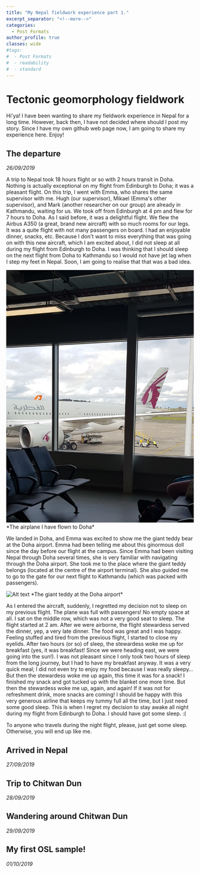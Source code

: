 ```yaml
---
title: "My Nepal fieldwork experience part 1."
excerpt_separator: "<!--more-->"
categories:
  - Post Formats
author_profile: true
classes: wide
#tags:
#  - Post Formats
#  - readability
#  - standard
---
```

# Tectonic geomorphology fieldwork
Hi'ya! I have been wanting to share my fieldwork experience in Nepal for a long time. However, back then, I have not decided where should I post my story. Since I have my own github web page now, I am going to share my experience here. Enjoy!

## The departure
_26/09/2019_

A trip to Nepal took 18 hours flight or so with 2 hours transit in Doha. Nothing is actually exceptional on my flight from Edinburgh to Doha; it was a pleasant flight. On this trip, I went with Emma, who shares the same supervisor with me. Hugh (our supervisor), Mikael (Emma's other supervisor), and Mark (another researcher on our group) are already in Kathmandu, waiting for us. We took off from Edinburgh at 4 pm and flew for 7 hours to Doha. As I said before, it was a delightful flight. We flew the Airbus A350 (a great, brand new aircraft) with so much rooms for our legs. It was a quite flight with not many passengers on board. I had an enjoyable dinner, snacks, etc. Because I don't want to miss everything that was going on with this new aircraft, which I am excited about, I did not sleep at all during my flight from Edinburgh to Doha. I was thinking that I should sleep on the next flight from Doha to Kathmandu so I would not have jet lag when I step my feet in Nepal. Soon, I am going to realise that that was a bad idea.


<img src="/images/nepal/plane.jpg" alt="Alt text"/>
*The airplane I have flown to Doha*

We landed in Doha, and Emma was excited to show me the giant teddy bear at the Doha airport. Emma had been telling me about this ginormous doll since the day before our flight at the campus. Since Emma had been visiting Nepal through Doha several times, she is very familiar with navigating through the Doha airport. She took me to the place where the giant teddy belongs (located at the centre of the airport terminal). She also guided me to go to the gate for our next flight to Kathmandu (which was packed with passengers).


<img src="/images/nepal/teddy.jpg" alt="Alt text"/>
*The giant teddy at the Doha airport*

As I entered the aircraft, suddenly, I regretted my decision not to sleep on my previous flight. The plane was full with passengers! No empty space at all. I sat on the middle row, which was not a very good seat to sleep. The flight started at 2 am. After we were airborne, the flight stewardess served the dinner, yep, a very late dinner. The food was great and I was happy. Feeling stuffed and tired from the previous flight, I started to close my eyelids. After two hours (or so) of sleep, the stewardess woke me up for breakfast (yes, it was breakfast! Since we were heading east, we were going into the sun!). I was not pleasant since I only took two hours of sleep from the long journey, but I had to have my breakfast anyway. It was a very quick meal; I did not even try to enjoy my food because I was really sleepy… But then the stewardess woke me up again, this time it was for a snack! I finished my snack and got tucked up with the blanket one more time. But then the stewardess woke me up, again, and again! If it was not for refreshment drink, more snacks are coming! I should be happy with this very generous airline that keeps my tummy full all the time, but I just need some good sleep. This is when I regret my decision to stay awake all night during my flight from Edinburgh to Doha. I should have got some sleep. :(



To anyone who travels during the night flight, please, just get some sleep. Otherwise, you will end up like me.


## Arrived in Nepal
_27/09/2019_

## Trip to Chitwan Dun
_28/09/2019_

## Wandering around Chitwan Dun
_29/09/2019_

## My first OSL sample!
_01/10/2019_

